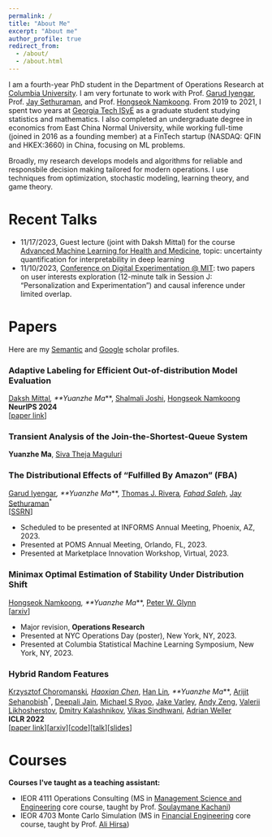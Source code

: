 ```yaml
---
permalink: /
title: "About Me"
excerpt: "About me"
author_profile: true
redirect_from: 
  - /about/
  - /about.html
---
```


I am a fourth-year PhD student in the Department of Operations Research at [Columbia University](https://www.ieor.columbia.edu/). I am very fortunate to work with Prof. [Garud Iyengar](http://www.columbia.edu/~gi10/), Prof. [Jay Sethuraman](https://www.ieor.columbia.edu/faculty/jay-sethuraman), and Prof. [Hongseok Namkoong](https://hsnamkoong.github.io/). From 2019 to 2021, I spent two years at [Georgia Tech ISyE](https://www.isye.gatech.edu/) as a graduate student studying statistics and mathematics. I also completed an undergraduate degree in economics from East China Normal University, while working full-time (joined in 2016 as a founding member) at a FinTech startup (NASDAQ: QFIN and HKEX:3660) in China, focusing on ML problems.


Broadly, my research develops models and algorithms for reliable and responsbile decision making tailored for modern operations. I use techniques from optimization, stochastic modeling, learning theory, and game theory.
 
 
<h1 id="talks"> Recent Talks</h1>

- 11/17/2023, Guest lecture (joint with Daksh Mittal) for the course [Advanced Machine Learning for Health and Medicine](https://reaim-lab.github.io/binf4008/), topic: uncertainty quantification for interpretability in deep learning
- 11/10/2023, [Conference on Digital Experimentation @ MIT](https://ide.mit.edu/events/2023-conference-on-digital-experimentation-mit-codemit): two papers on user interests exploration (12-minute talk in Session J: “Personalization and Experimentation”) and causal inference under limited overlap.


<h1 id="publications"> Papers</h1>

Here are my [Semantic](https://www.semanticscholar.org/author/Yuanzhe-Ma/2144051894) and [Google](https://scholar.google.com/citations?user=4d8UV8sAAAAJ) scholar profiles.



### **Adaptive Labeling for Efficient Out-of-distribution Model Evaluation**
[Daksh Mittal](https://sites.google.com/view/dakshmittal/home)<sup>*</sup>,  **Yuanzhe Ma<sup>*</sup>**, [Shalmali Joshi](https://shalmalijoshi.github.io/reAIM/), [Hongseok Namkoong](https://hsnamkoong.github.io/)
<br> **NeurIPS 2024**
<br>\[[paper link](https://openreview.net/pdf?id=uuQQwrjMzb)\]


### **Transient Analysis of the Join-the-Shortest-Queue System**
**Yuanzhe Ma**, [Siva Theja Maguluri](https://sites.google.com/site/sivatheja/home?authuser=0)

### **The Distributional Effects of “Fulfilled By Amazon” (FBA)**
[Garud Iyengar](http://www.columbia.edu/~gi10/)<sup>*</sup>, **Yuanzhe Ma<sup>*</sup>**, [Thomas J. Rivera](https://sites.google.com/site/thomasjriveraecon/home)<sup>*</sup>, [Fahad Saleh](https://www.fahadsaleh.com/)<sup>*</sup>, 
[Jay Sethuraman](https://www.engineering.columbia.edu/faculty-staff/directory/jay-sethuraman)<sup>*</sup>  
\[[SSRN](https://ssrn.com/abstract=4365855)\]
- Scheduled to be presented at INFORMS Annual Meeting, Phoenix, AZ, 2023.
- Presented at POMS Annual Meeting, Orlando, FL, 2023.
- Presented at Marketplace Innovation Workshop, Virtual, 2023.

### **Minimax Optimal Estimation of Stability Under Distribution Shift** 
[Hongseok Namkoong](https://hsnamkoong.github.io/)<sup>*</sup>, **Yuanzhe Ma<sup>*</sup>**, [Peter W. Glynn](https://web.stanford.edu/~glynn/) 
<br>\[[arxiv](https://arxiv.org/abs/2212.06338)\]
- Major revision, **Operations Research**
- Presented at NYC Operations Day (poster), New York, NY, 2023.
- Presented at Columbia Statistical Machine Learning Symposium, New York, NY, 2023.

### **Hybrid Random Features** 
[Krzysztof Choromanski](https://research.google/people/KrzysztofChoromanski/)<sup>*</sup>, [Haoxian Chen](https://scholar.google.com/citations?user=yOUIELYAAAAJ&hl=en)<sup>*</sup>, 
[Han Lin](https://hl-hanlin.github.io/)<sup>*</sup>, **Yuanzhe Ma<sup>*</sup>**, [Arijit Sehanobish](https://scholar.google.com/citations?user=MEby6-QAAAAJ&hl=en)<sup>*</sup>, [Deepali Jain](https://research.google/people/Deepali/), [Michael S Ryoo](http://michaelryoo.com/), [Jake Varley](https://scholar.google.com/citations?user=UJcm1MoAAAAJ&hl=en), [Andy Zeng](https://andyzeng.github.io/), [Valerii Likhosherstov](https://valerytyumen.github.io/), [Dmitry Kalashnikov](https://scholar.google.com/citations?user=2DBmo-wAAAAJ&hl=en), [Vikas Sindhwani](https://vikas.sindhwani.org/), [Adrian Weller](https://mlg.eng.cam.ac.uk/adrian/) 
<br> **ICLR 2022**
<br>\[[paper link](https://openreview.net/pdf?id=EMigfE6ZeS)\]\[[arxiv](https://arxiv.org/abs/2110.04367)\]\[[code](https://github.com/HL-hanlin/HRF_ICLR2022)\]\[[talk](https://iclr.cc/virtual/2022/poster/6410)\]\[[slides](https://iclr.cc/media/iclr-2022/Slides/6410.pdf)\]

<h1 id="courses"> Courses </h1>

**Courses I've taught as a teaching assistant:**
- IEOR 4111	Operations Consulting (MS in [Management Science and Engineering](https://mse.ieor.columbia.edu/) core course, taught by Prof. [Soulaymane Kachani](https://provost.columbia.edu/people/soulaymane-kachani))
- IEOR 4703 Monte Carlo Simulation (MS in [Financial Engineering](https://msfe.ieor.columbia.edu/) core course, taught by Prof. [Ali Hirsa](https://www.ieor.columbia.edu/faculty/ali-hirsa))

 

